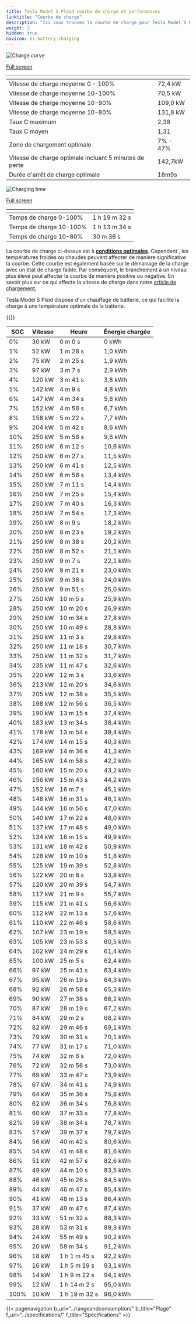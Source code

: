 ```yaml
---
title: Tesla Model S Plaid courbe de charge et performances
linktitle: "Courbe de charge"
description: "Ici vous trouvez la courbe de charge pour Tesla Model S Plaid."
weight: 3
hidden: true
navicon: bi-battery-charging
---
```

<!-- markdownlint-disable MD033 -->
<!-- markdownlint-disable MD010 -->
<img src="/images/models/tesla/model_s/model_s_plaid/chargingcurve.svg" alt="Charge curve" class="img-fluid">

[Full screen](/images/models/tesla/model_s/model_s_plaid/chargingcurve.svg)


<div class="table-responsive">
<table class="table table-striped border">
	<thead>
		<tr>
			<th>
			</th>
			<th>
			</th>
		</tr>
	</thead>
	<tbody>
		<tr>
			<td>
				Vitesse de charge moyenne 0 - 100%
			</td>
			<td>
				72,4 kW
			</td>
		</tr>
		<tr>
			<td>
				Vitesse de charge moyenne 10-100%
			</td>
			<td>
				70,5 kW
			</td>
		</tr>
		<tr>
			<td>
				Vitesse de charge moyenne 10-90%
			</td>
			<td>
				109,0 kW
			</td>
		</tr>
		<tr>
			<td>
				Vitesse de charge moyenne 10-80%
			</td>
			<td>
				131,8 kW
			</td>
		</tr>
		<tr>
			<td>
				Taux C maximum
			</td>
			<td>
				2,38
			</td>
		</tr>
		<tr>
			<td>
				Taux C moyen
			</td>
			<td>
				1,31
			</td>
		</tr>
		<tr>
			<td>
				Zone de chargement optimale
			</td>
			<td>
				7% - 47%
			</td>
		</tr>
		<tr>
			<td>
				Vitesse de charge optimale incluant 5 minutes de perte
			</td>
			<td>
				142,7kW
			</td>
		</tr>
		<tr>
			<td>
				Durée d'arrêt de charge optimale
			</td>
			<td>
				16m9s
			</td>
		</tr>
	</tbody>
</table>
</div>
<img src="/images/models/tesla/model_s/model_s_plaid/chargingtime.svg" alt="Charging time" class="img-fluid">

[Full screen](/images/models/tesla/model_s/model_s_plaid/chargingtime.svg)
<div class="table-responsive">
<table class="table table-striped border">
	<thead>
		<tr>
			<th>
			</th>
			<th>
			</th>
		</tr>
	</thead>
	<tbody>
		<tr>
			<td>
				Temps de charge 0-100%
			</td>
			<td>
				1 h 19 m 32 s
			</td>
		</tr>
		<tr>
			<td>
				Temps de charge 10-100%
			</td>
			<td>
				1 h 13 m 34 s
			</td>
		</tr>
		<tr>
			<td>
				Temps de charge 10-80%
			</td>
			<td>
				 30 m 36 s
			</td>
		</tr>
	</tbody>
</table>
</div>


La courbe de charge ci-dessus est à **[conditions optimales](../../../../../technology/battery/charging/#temperature)**. Cependant , les températures froides ou chaudes peuvent affecter de manière significative la courbe. Cette courbe est également basée sur le démarrage de la charge avec un état de charge faible. Par conséquent, le branchement à un niveau plus élevé peut affecter la courbe de manière positive ou négative. En savoir plus sur ce qui affecte la vitesse de charge dans notre [article de chargement.](../../../../../technology/battery/charging/)


Tesla Model S Plaid dispose d'un chauffage de batterie, ce qui facilite la charge à une température optimale de la batterie.


{{<evkxdisplayaddarticle />}}
<div class="table-responsive">
<table class="table table-striped border">
	<thead>
		<tr>
			<th>
				SOC
			</th>
			<th>
				Vitesse
			</th>
			<th>
				Heure
			</th>
			<th>
				Énergie chargée
			</th>
		</tr>
	</thead>
	<tbody>
		<tr>
			<td>
				0%
			</td>
			<td>
				30 kW
			</td>
			<td>
				 0 m 0 s
			</td>
			<td>
				0 kWh
			</td>
		</tr>
		<tr>
			<td>
				1%
			</td>
			<td>
				52 kW
			</td>
			<td>
				 1 m 28 s
			</td>
			<td>
				1,0 kWh
			</td>
		</tr>
		<tr>
			<td>
				2%
			</td>
			<td>
				75 kW
			</td>
			<td>
				 2 m 25 s
			</td>
			<td>
				1,9 kWh
			</td>
		</tr>
		<tr>
			<td>
				3%
			</td>
			<td>
				97 kW
			</td>
			<td>
				 3 m 7 s
			</td>
			<td>
				2,9 kWh
			</td>
		</tr>
		<tr>
			<td>
				4%
			</td>
			<td>
				120 kW
			</td>
			<td>
				 3 m 41 s
			</td>
			<td>
				3,8 kWh
			</td>
		</tr>
		<tr>
			<td>
				5%
			</td>
			<td>
				142 kW
			</td>
			<td>
				 4 m 9 s
			</td>
			<td>
				4,8 kWh
			</td>
		</tr>
		<tr>
			<td>
				6%
			</td>
			<td>
				147 kW
			</td>
			<td>
				 4 m 34 s
			</td>
			<td>
				5,8 kWh
			</td>
		</tr>
		<tr>
			<td>
				7%
			</td>
			<td>
				152 kW
			</td>
			<td>
				 4 m 58 s
			</td>
			<td>
				6,7 kWh
			</td>
		</tr>
		<tr>
			<td>
				8%
			</td>
			<td>
				158 kW
			</td>
			<td>
				 5 m 22 s
			</td>
			<td>
				7,7 kWh
			</td>
		</tr>
		<tr>
			<td>
				9%
			</td>
			<td>
				204 kW
			</td>
			<td>
				 5 m 42 s
			</td>
			<td>
				8,6 kWh
			</td>
		</tr>
		<tr>
			<td>
				10%
			</td>
			<td>
				250 kW
			</td>
			<td>
				 5 m 58 s
			</td>
			<td>
				9,6 kWh
			</td>
		</tr>
		<tr>
			<td>
				11%
			</td>
			<td>
				250 kW
			</td>
			<td>
				 6 m 12 s
			</td>
			<td>
				10,6 kWh
			</td>
		</tr>
		<tr>
			<td>
				12%
			</td>
			<td>
				250 kW
			</td>
			<td>
				 6 m 27 s
			</td>
			<td>
				11,5 kWh
			</td>
		</tr>
		<tr>
			<td>
				13%
			</td>
			<td>
				250 kW
			</td>
			<td>
				 6 m 41 s
			</td>
			<td>
				12,5 kWh
			</td>
		</tr>
		<tr>
			<td>
				14%
			</td>
			<td>
				250 kW
			</td>
			<td>
				 6 m 56 s
			</td>
			<td>
				13,4 kWh
			</td>
		</tr>
		<tr>
			<td>
				15%
			</td>
			<td>
				250 kW
			</td>
			<td>
				 7 m 11 s
			</td>
			<td>
				14,4 kWh
			</td>
		</tr>
		<tr>
			<td>
				16%
			</td>
			<td>
				250 kW
			</td>
			<td>
				 7 m 25 s
			</td>
			<td>
				15,4 kWh
			</td>
		</tr>
		<tr>
			<td>
				17%
			</td>
			<td>
				250 kW
			</td>
			<td>
				 7 m 40 s
			</td>
			<td>
				16,3 kWh
			</td>
		</tr>
		<tr>
			<td>
				18%
			</td>
			<td>
				250 kW
			</td>
			<td>
				 7 m 54 s
			</td>
			<td>
				17,3 kWh
			</td>
		</tr>
		<tr>
			<td>
				19%
			</td>
			<td>
				250 kW
			</td>
			<td>
				 8 m 9 s
			</td>
			<td>
				18,2 kWh
			</td>
		</tr>
		<tr>
			<td>
				20%
			</td>
			<td>
				250 kW
			</td>
			<td>
				 8 m 23 s
			</td>
			<td>
				19,2 kWh
			</td>
		</tr>
		<tr>
			<td>
				21%
			</td>
			<td>
				250 kW
			</td>
			<td>
				 8 m 38 s
			</td>
			<td>
				20,2 kWh
			</td>
		</tr>
		<tr>
			<td>
				22%
			</td>
			<td>
				250 kW
			</td>
			<td>
				 8 m 52 s
			</td>
			<td>
				21,1 kWh
			</td>
		</tr>
		<tr>
			<td>
				23%
			</td>
			<td>
				250 kW
			</td>
			<td>
				 9 m 7 s
			</td>
			<td>
				22,1 kWh
			</td>
		</tr>
		<tr>
			<td>
				24%
			</td>
			<td>
				250 kW
			</td>
			<td>
				 9 m 21 s
			</td>
			<td>
				23,0 kWh
			</td>
		</tr>
		<tr>
			<td>
				25%
			</td>
			<td>
				250 kW
			</td>
			<td>
				 9 m 36 s
			</td>
			<td>
				24,0 kWh
			</td>
		</tr>
		<tr>
			<td>
				26%
			</td>
			<td>
				250 kW
			</td>
			<td>
				 9 m 51 s
			</td>
			<td>
				25,0 kWh
			</td>
		</tr>
		<tr>
			<td>
				27%
			</td>
			<td>
				250 kW
			</td>
			<td>
				 10 m 5 s
			</td>
			<td>
				25,9 kWh
			</td>
		</tr>
		<tr>
			<td>
				28%
			</td>
			<td>
				250 kW
			</td>
			<td>
				 10 m 20 s
			</td>
			<td>
				26,9 kWh
			</td>
		</tr>
		<tr>
			<td>
				29%
			</td>
			<td>
				250 kW
			</td>
			<td>
				 10 m 34 s
			</td>
			<td>
				27,8 kWh
			</td>
		</tr>
		<tr>
			<td>
				30%
			</td>
			<td>
				250 kW
			</td>
			<td>
				 10 m 49 s
			</td>
			<td>
				28,8 kWh
			</td>
		</tr>
		<tr>
			<td>
				31%
			</td>
			<td>
				250 kW
			</td>
			<td>
				 11 m 3 s
			</td>
			<td>
				29,8 kWh
			</td>
		</tr>
		<tr>
			<td>
				32%
			</td>
			<td>
				250 kW
			</td>
			<td>
				 11 m 18 s
			</td>
			<td>
				30,7 kWh
			</td>
		</tr>
		<tr>
			<td>
				33%
			</td>
			<td>
				250 kW
			</td>
			<td>
				 11 m 32 s
			</td>
			<td>
				31,7 kWh
			</td>
		</tr>
		<tr>
			<td>
				34%
			</td>
			<td>
				235 kW
			</td>
			<td>
				 11 m 47 s
			</td>
			<td>
				32,6 kWh
			</td>
		</tr>
		<tr>
			<td>
				35%
			</td>
			<td>
				220 kW
			</td>
			<td>
				 12 m 3 s
			</td>
			<td>
				33,6 kWh
			</td>
		</tr>
		<tr>
			<td>
				36%
			</td>
			<td>
				213 kW
			</td>
			<td>
				 12 m 20 s
			</td>
			<td>
				34,6 kWh
			</td>
		</tr>
		<tr>
			<td>
				37%
			</td>
			<td>
				205 kW
			</td>
			<td>
				 12 m 38 s
			</td>
			<td>
				35,5 kWh
			</td>
		</tr>
		<tr>
			<td>
				38%
			</td>
			<td>
				198 kW
			</td>
			<td>
				 12 m 56 s
			</td>
			<td>
				36,5 kWh
			</td>
		</tr>
		<tr>
			<td>
				39%
			</td>
			<td>
				190 kW
			</td>
			<td>
				 13 m 15 s
			</td>
			<td>
				37,4 kWh
			</td>
		</tr>
		<tr>
			<td>
				40%
			</td>
			<td>
				183 kW
			</td>
			<td>
				 13 m 34 s
			</td>
			<td>
				38,4 kWh
			</td>
		</tr>
		<tr>
			<td>
				41%
			</td>
			<td>
				178 kW
			</td>
			<td>
				 13 m 54 s
			</td>
			<td>
				39,4 kWh
			</td>
		</tr>
		<tr>
			<td>
				42%
			</td>
			<td>
				174 kW
			</td>
			<td>
				 14 m 15 s
			</td>
			<td>
				40,3 kWh
			</td>
		</tr>
		<tr>
			<td>
				43%
			</td>
			<td>
				169 kW
			</td>
			<td>
				 14 m 36 s
			</td>
			<td>
				41,3 kWh
			</td>
		</tr>
		<tr>
			<td>
				44%
			</td>
			<td>
				165 kW
			</td>
			<td>
				 14 m 58 s
			</td>
			<td>
				42,2 kWh
			</td>
		</tr>
		<tr>
			<td>
				45%
			</td>
			<td>
				160 kW
			</td>
			<td>
				 15 m 20 s
			</td>
			<td>
				43,2 kWh
			</td>
		</tr>
		<tr>
			<td>
				46%
			</td>
			<td>
				156 kW
			</td>
			<td>
				 15 m 43 s
			</td>
			<td>
				44,2 kWh
			</td>
		</tr>
		<tr>
			<td>
				47%
			</td>
			<td>
				152 kW
			</td>
			<td>
				 16 m 7 s
			</td>
			<td>
				45,1 kWh
			</td>
		</tr>
		<tr>
			<td>
				48%
			</td>
			<td>
				148 kW
			</td>
			<td>
				 16 m 31 s
			</td>
			<td>
				46,1 kWh
			</td>
		</tr>
		<tr>
			<td>
				49%
			</td>
			<td>
				144 kW
			</td>
			<td>
				 16 m 56 s
			</td>
			<td>
				47,0 kWh
			</td>
		</tr>
		<tr>
			<td>
				50%
			</td>
			<td>
				140 kW
			</td>
			<td>
				 17 m 22 s
			</td>
			<td>
				48,0 kWh
			</td>
		</tr>
		<tr>
			<td>
				51%
			</td>
			<td>
				137 kW
			</td>
			<td>
				 17 m 48 s
			</td>
			<td>
				49,0 kWh
			</td>
		</tr>
		<tr>
			<td>
				52%
			</td>
			<td>
				134 kW
			</td>
			<td>
				 18 m 15 s
			</td>
			<td>
				49,9 kWh
			</td>
		</tr>
		<tr>
			<td>
				53%
			</td>
			<td>
				131 kW
			</td>
			<td>
				 18 m 42 s
			</td>
			<td>
				50,9 kWh
			</td>
		</tr>
		<tr>
			<td>
				54%
			</td>
			<td>
				128 kW
			</td>
			<td>
				 19 m 10 s
			</td>
			<td>
				51,8 kWh
			</td>
		</tr>
		<tr>
			<td>
				55%
			</td>
			<td>
				125 kW
			</td>
			<td>
				 19 m 39 s
			</td>
			<td>
				52,8 kWh
			</td>
		</tr>
		<tr>
			<td>
				56%
			</td>
			<td>
				122 kW
			</td>
			<td>
				 20 m 8 s
			</td>
			<td>
				53,8 kWh
			</td>
		</tr>
		<tr>
			<td>
				57%
			</td>
			<td>
				120 kW
			</td>
			<td>
				 20 m 39 s
			</td>
			<td>
				54,7 kWh
			</td>
		</tr>
		<tr>
			<td>
				58%
			</td>
			<td>
				117 kW
			</td>
			<td>
				 21 m 9 s
			</td>
			<td>
				55,7 kWh
			</td>
		</tr>
		<tr>
			<td>
				59%
			</td>
			<td>
				115 kW
			</td>
			<td>
				 21 m 41 s
			</td>
			<td>
				56,6 kWh
			</td>
		</tr>
		<tr>
			<td>
				60%
			</td>
			<td>
				112 kW
			</td>
			<td>
				 22 m 13 s
			</td>
			<td>
				57,6 kWh
			</td>
		</tr>
		<tr>
			<td>
				61%
			</td>
			<td>
				110 kW
			</td>
			<td>
				 22 m 46 s
			</td>
			<td>
				58,6 kWh
			</td>
		</tr>
		<tr>
			<td>
				62%
			</td>
			<td>
				107 kW
			</td>
			<td>
				 23 m 19 s
			</td>
			<td>
				59,5 kWh
			</td>
		</tr>
		<tr>
			<td>
				63%
			</td>
			<td>
				105 kW
			</td>
			<td>
				 23 m 53 s
			</td>
			<td>
				60,5 kWh
			</td>
		</tr>
		<tr>
			<td>
				64%
			</td>
			<td>
				102 kW
			</td>
			<td>
				 24 m 29 s
			</td>
			<td>
				61,4 kWh
			</td>
		</tr>
		<tr>
			<td>
				65%
			</td>
			<td>
				100 kW
			</td>
			<td>
				 25 m 5 s
			</td>
			<td>
				62,4 kWh
			</td>
		</tr>
		<tr>
			<td>
				66%
			</td>
			<td>
				97 kW
			</td>
			<td>
				 25 m 41 s
			</td>
			<td>
				63,4 kWh
			</td>
		</tr>
		<tr>
			<td>
				67%
			</td>
			<td>
				95 kW
			</td>
			<td>
				 26 m 19 s
			</td>
			<td>
				64,3 kWh
			</td>
		</tr>
		<tr>
			<td>
				68%
			</td>
			<td>
				92 kW
			</td>
			<td>
				 26 m 58 s
			</td>
			<td>
				65,3 kWh
			</td>
		</tr>
		<tr>
			<td>
				69%
			</td>
			<td>
				90 kW
			</td>
			<td>
				 27 m 38 s
			</td>
			<td>
				66,2 kWh
			</td>
		</tr>
		<tr>
			<td>
				70%
			</td>
			<td>
				87 kW
			</td>
			<td>
				 28 m 19 s
			</td>
			<td>
				67,2 kWh
			</td>
		</tr>
		<tr>
			<td>
				71%
			</td>
			<td>
				84 kW
			</td>
			<td>
				 29 m 2 s
			</td>
			<td>
				68,2 kWh
			</td>
		</tr>
		<tr>
			<td>
				72%
			</td>
			<td>
				82 kW
			</td>
			<td>
				 29 m 46 s
			</td>
			<td>
				69,1 kWh
			</td>
		</tr>
		<tr>
			<td>
				73%
			</td>
			<td>
				79 kW
			</td>
			<td>
				 30 m 31 s
			</td>
			<td>
				70,1 kWh
			</td>
		</tr>
		<tr>
			<td>
				74%
			</td>
			<td>
				77 kW
			</td>
			<td>
				 31 m 17 s
			</td>
			<td>
				71,0 kWh
			</td>
		</tr>
		<tr>
			<td>
				75%
			</td>
			<td>
				74 kW
			</td>
			<td>
				 32 m 6 s
			</td>
			<td>
				72,0 kWh
			</td>
		</tr>
		<tr>
			<td>
				76%
			</td>
			<td>
				72 kW
			</td>
			<td>
				 32 m 56 s
			</td>
			<td>
				73,0 kWh
			</td>
		</tr>
		<tr>
			<td>
				77%
			</td>
			<td>
				69 kW
			</td>
			<td>
				 33 m 47 s
			</td>
			<td>
				73,9 kWh
			</td>
		</tr>
		<tr>
			<td>
				78%
			</td>
			<td>
				67 kW
			</td>
			<td>
				 34 m 41 s
			</td>
			<td>
				74,9 kWh
			</td>
		</tr>
		<tr>
			<td>
				79%
			</td>
			<td>
				64 kW
			</td>
			<td>
				 35 m 36 s
			</td>
			<td>
				75,8 kWh
			</td>
		</tr>
		<tr>
			<td>
				80%
			</td>
			<td>
				62 kW
			</td>
			<td>
				 36 m 34 s
			</td>
			<td>
				76,8 kWh
			</td>
		</tr>
		<tr>
			<td>
				81%
			</td>
			<td>
				60 kW
			</td>
			<td>
				 37 m 33 s
			</td>
			<td>
				77,8 kWh
			</td>
		</tr>
		<tr>
			<td>
				82%
			</td>
			<td>
				59 kW
			</td>
			<td>
				 38 m 34 s
			</td>
			<td>
				78,7 kWh
			</td>
		</tr>
		<tr>
			<td>
				83%
			</td>
			<td>
				57 kW
			</td>
			<td>
				 39 m 37 s
			</td>
			<td>
				79,7 kWh
			</td>
		</tr>
		<tr>
			<td>
				84%
			</td>
			<td>
				56 kW
			</td>
			<td>
				 40 m 42 s
			</td>
			<td>
				80,6 kWh
			</td>
		</tr>
		<tr>
			<td>
				85%
			</td>
			<td>
				54 kW
			</td>
			<td>
				 41 m 48 s
			</td>
			<td>
				81,6 kWh
			</td>
		</tr>
		<tr>
			<td>
				86%
			</td>
			<td>
				51 kW
			</td>
			<td>
				 42 m 57 s
			</td>
			<td>
				82,6 kWh
			</td>
		</tr>
		<tr>
			<td>
				87%
			</td>
			<td>
				49 kW
			</td>
			<td>
				 44 m 10 s
			</td>
			<td>
				83,5 kWh
			</td>
		</tr>
		<tr>
			<td>
				88%
			</td>
			<td>
				46 kW
			</td>
			<td>
				 45 m 26 s
			</td>
			<td>
				84,5 kWh
			</td>
		</tr>
		<tr>
			<td>
				89%
			</td>
			<td>
				44 kW
			</td>
			<td>
				 46 m 47 s
			</td>
			<td>
				85,4 kWh
			</td>
		</tr>
		<tr>
			<td>
				90%
			</td>
			<td>
				41 kW
			</td>
			<td>
				 48 m 13 s
			</td>
			<td>
				86,4 kWh
			</td>
		</tr>
		<tr>
			<td>
				91%
			</td>
			<td>
				37 kW
			</td>
			<td>
				 49 m 47 s
			</td>
			<td>
				87,4 kWh
			</td>
		</tr>
		<tr>
			<td>
				92%
			</td>
			<td>
				33 kW
			</td>
			<td>
				 51 m 32 s
			</td>
			<td>
				88,3 kWh
			</td>
		</tr>
		<tr>
			<td>
				93%
			</td>
			<td>
				28 kW
			</td>
			<td>
				 53 m 31 s
			</td>
			<td>
				89,3 kWh
			</td>
		</tr>
		<tr>
			<td>
				94%
			</td>
			<td>
				24 kW
			</td>
			<td>
				 55 m 49 s
			</td>
			<td>
				90,2 kWh
			</td>
		</tr>
		<tr>
			<td>
				95%
			</td>
			<td>
				20 kW
			</td>
			<td>
				 58 m 34 s
			</td>
			<td>
				91,2 kWh
			</td>
		</tr>
		<tr>
			<td>
				96%
			</td>
			<td>
				18 kW
			</td>
			<td>
				1 h 1 m 45 s
			</td>
			<td>
				92,2 kWh
			</td>
		</tr>
		<tr>
			<td>
				97%
			</td>
			<td>
				16 kW
			</td>
			<td>
				1 h 5 m 19 s
			</td>
			<td>
				93,1 kWh
			</td>
		</tr>
		<tr>
			<td>
				98%
			</td>
			<td>
				14 kW
			</td>
			<td>
				1 h 9 m 22 s
			</td>
			<td>
				94,1 kWh
			</td>
		</tr>
		<tr>
			<td>
				99%
			</td>
			<td>
				12 kW
			</td>
			<td>
				1 h 14 m 2 s
			</td>
			<td>
				95,0 kWh
			</td>
		</tr>
		<tr>
			<td>
				100%
			</td>
			<td>
				10 kW
			</td>
			<td>
				1 h 19 m 32 s
			</td>
			<td>
				96,0 kWh
			</td>
		</tr>
	</tbody>
</table>
</div>


{{< pagenavigation b_url="../rangeandconsumption/" b_title="Plage" f_url="../specifications/" f_title="Spécifications" >}}

